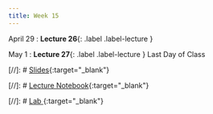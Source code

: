 ```yaml
---
title: Week 15
---
```


April 29
: **Lecture 26**{: .label .label-lecture }


May 1
: **Lecture 27**{: .label .label-lecture }  Last Day of Class 

[//]: # [Slides](){:target="_blank"} 

[//]: # [Lecture Notebook](){:target="_blank"} 

[//]: # [Lab ](){:target="_blank"} 

